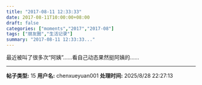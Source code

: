 ```yaml
---
title: "2017-08-11 12:33:33"
date: 2017-08-11T10:00:00+08:00
draft: false
categories: ["moments","2017","2017-08"]
tags: ["朋友圈","生活记录"]
summary: "2017-08-11 12:33:33..."
---
```


最近被叫了很多次“阿姨”……看自己动态果然挺阿姨的……

---

**帖子类型:** 15
**用户名:** chenxueyuan001
**处理时间:** 2025/8/28 22:27:13